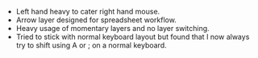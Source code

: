 * Left hand heavy to cater right hand mouse.
* Arrow layer designed for spreadsheet workflow.
* Heavy usage of momentary layers and no layer switching.
* Tried to stick with normal keyboard layout but found that I now always try to shift using A or ; on a normal keyboard.
